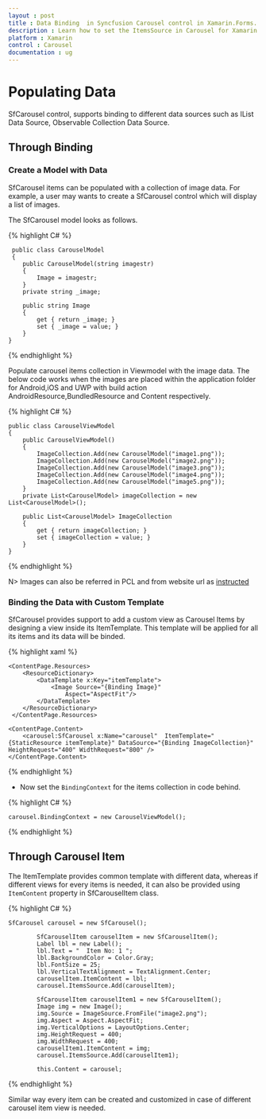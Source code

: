 ```yaml
---
layout : post
title : Data Binding  in Syncfusion Carousel control in Xamarin.Forms.
description : Learn how to set the ItemsSource in Carousel for Xamarin.Forms.
platform : Xamarin
control : Carousel
documentation : ug
---
```


# Populating Data

SfCarousel control, supports binding to different data sources such as IList Data Source, Observable Collection Data Source.

## Through Binding

### Create a Model with Data

SfCarousel items can be populated with a collection of image data. For example, a user may wants to create a SfCarousel control which will display a list of images.

The SfCarousel model looks as follows.

{% highlight C# %}

	 public class CarouselModel
	 {
		public CarouselModel(string imagestr)
		{
			Image = imagestr;
		}
		private string _image;

		public string Image
		{
			get { return _image; }
			set { _image = value; }
		}
	}

{% endhighlight %}

Populate carousel items collection in Viewmodel with the image data. The below code works when the images are placed within the application folder for Android,iOS and UWP with build action AndroidResource,BundledResource and Content respectively.

{% highlight C# %}

	public class CarouselViewModel
	{
		public CarouselViewModel()
		{
			ImageCollection.Add(new CarouselModel("image1.png"));
			ImageCollection.Add(new CarouselModel("image2.png"));
			ImageCollection.Add(new CarouselModel("image3.png"));
			ImageCollection.Add(new CarouselModel("image4.png"));
			ImageCollection.Add(new CarouselModel("image5.png"));
		}
		private List<CarouselModel> imageCollection = new List<CarouselModel>();

		public List<CarouselModel> ImageCollection
		{
			get { return imageCollection; }
			set { imageCollection = value; }
		}
	}
{% endhighlight %}

N> Images can also be referred in PCL and from website url as [instructed](https://developer.xamarin.com/guides/xamarin-forms/working-with/images/)


### Binding the Data with Custom Template

SfCarousel provides support to add a custom view as Carousel Items by designing a view inside its ItemTemplate. This template will be applied for all its items and its data will be binded.


{% highlight xaml %}

	<ContentPage.Resources>
    	<ResourceDictionary>
     	 	<DataTemplate x:Key="itemTemplate">
       	 		<Image Source="{Binding Image}" 
					Aspect="AspectFit"/>
      		</DataTemplate>
    	</ResourceDictionary>
 	 </ContentPage.Resources>

	<ContentPage.Content>
		<carousel:SfCarousel x:Name="carousel"  ItemTemplate="{StaticResource itemTemplate}" DataSource="{Binding ImageCollection}"   HeightRequest="400" WidthRequest="800" />	
	</ContentPage.Content>
{% endhighlight %}

* Now set the `BindingContext` for the items collection in code behind.

{% highlight C# %}

	carousel.BindingContext = new CarouselViewModel();

{% endhighlight %}



## Through Carousel Item

The ItemTemplate provides common template with different data, whereas if different views for every items is needed, it can also be provided using `ItemContent` property in SfCarouselItem class.

{% highlight C# %}

	SfCarousel carousel = new SfCarousel();

			SfCarouselItem carouselItem = new SfCarouselItem();
			Label lbl = new Label();
			lbl.Text = "  Item No: 1 ";
			lbl.BackgroundColor = Color.Gray;
			lbl.FontSize = 25;
			lbl.VerticalTextAlignment = TextAlignment.Center;
			carouselItem.ItemContent = lbl;
			carousel.ItemsSource.Add(carouselItem);

			SfCarouselItem carouselItem1 = new SfCarouselItem();
			Image img = new Image();
			img.Source = ImageSource.FromFile("image2.png");
			img.Aspect = Aspect.AspectFit;
			img.VerticalOptions = LayoutOptions.Center;
			img.HeightRequest = 400;
			img.WidthRequest = 400;
			carouselItem1.ItemContent = img;
			carousel.ItemsSource.Add(carouselItem1);

			this.Content = carousel;	
	
	  
{% endhighlight %}

Similar way every item can be created and customized in case of different carousel item view is needed.


